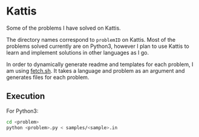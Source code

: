 # Kattis

Some of the problems I have solved on Kattis. 

The directory names correspond to `problemID` on Kattis. Most of the problems solved currently are on Python3, however I plan to use Kattis to learn and implement solutions in other languages as I go.

In order to dynamically generate readme and templates for each problem, I am using [fetch.sh](./fetch.sh). It takes a language and problem as an argument and generates files for each problem.

## Execution 

For Python3: 
```zsh
cd <problem>
python <problem>.py < samples/<sample>.in
```